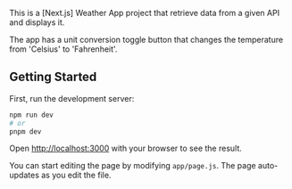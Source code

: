 This is a [Next.js] Weather App project that retrieve data from a given API and displays it.

The app has a unit conversion toggle button that changes the temperature from 'Celsius' to 'Fahrenheit'.

## Getting Started

First, run the development server:

```bash
npm run dev
# or
pnpm dev
```
Open [http://localhost:3000](http://localhost:3000) with your browser to see the result.

You can start editing the page by modifying `app/page.js`. The page auto-updates as you edit the file.


